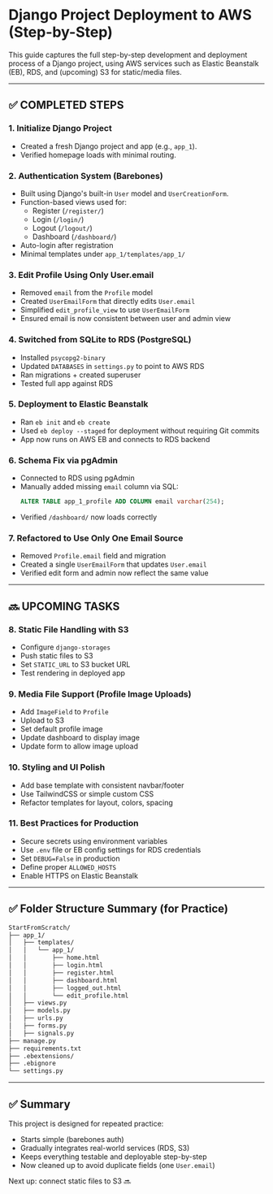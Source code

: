 # Django Project Deployment to AWS (Step-by-Step)

This guide captures the full step-by-step development and deployment process of a Django project, using AWS services such as Elastic Beanstalk (EB), RDS, and (upcoming) S3 for static/media files.

---

## ✅ COMPLETED STEPS

### 1. **Initialize Django Project**
- Created a fresh Django project and app (e.g., `app_1`).
- Verified homepage loads with minimal routing.

### 2. **Authentication System (Barebones)**
- Built using Django's built-in `User` model and `UserCreationForm`.
- Function-based views used for:
  - Register (`/register/`)
  - Login (`/login/`)
  - Logout (`/logout/`)
  - Dashboard (`/dashboard/`)
- Auto-login after registration
- Minimal templates under `app_1/templates/app_1/`

### 3. **Edit Profile Using Only User.email**
- Removed `email` from the `Profile` model
- Created `UserEmailForm` that directly edits `User.email`
- Simplified `edit_profile_view` to use `UserEmailForm`
- Ensured email is now consistent between user and admin view

### 4. **Switched from SQLite to RDS (PostgreSQL)**
- Installed `psycopg2-binary`
- Updated `DATABASES` in `settings.py` to point to AWS RDS
- Ran migrations + created superuser
- Tested full app against RDS

### 5. **Deployment to Elastic Beanstalk**
- Ran `eb init` and `eb create`
- Used `eb deploy --staged` for deployment without requiring Git commits
- App now runs on AWS EB and connects to RDS backend

### 6. **Schema Fix via pgAdmin**
- Connected to RDS using pgAdmin
- Manually added missing `email` column via SQL:
  ```sql
  ALTER TABLE app_1_profile ADD COLUMN email varchar(254);
  ```
- Verified `/dashboard/` now loads correctly

### 7. **Refactored to Use Only One Email Source**
- Removed `Profile.email` field and migration
- Created a single `UserEmailForm` that updates `User.email`
- Verified edit form and admin now reflect the same value

---

## 🔜 UPCOMING TASKS

### 8. **Static File Handling with S3**
- Configure `django-storages`
- Push static files to S3
- Set `STATIC_URL` to S3 bucket URL
- Test rendering in deployed app

### 9. **Media File Support (Profile Image Uploads)**
- Add `ImageField` to `Profile`
- Upload to S3
- Set default profile image
- Update dashboard to display image
- Update form to allow image upload

### 10. **Styling and UI Polish**
- Add base template with consistent navbar/footer
- Use TailwindCSS or simple custom CSS
- Refactor templates for layout, colors, spacing

### 11. **Best Practices for Production**
- Secure secrets using environment variables
- Use `.env` file or EB config settings for RDS credentials
- Set `DEBUG=False` in production
- Define proper `ALLOWED_HOSTS`
- Enable HTTPS on Elastic Beanstalk

---

## ✅ Folder Structure Summary (for Practice)

```bash
StartFromScratch/
├── app_1/
│   ├── templates/
│   │   └── app_1/
│   │       ├── home.html
│   │       ├── login.html
│   │       ├── register.html
│   │       ├── dashboard.html
│   │       ├── logged_out.html
│   │       └── edit_profile.html
│   ├── views.py
│   ├── models.py
│   ├── urls.py
│   ├── forms.py
│   ├── signals.py
├── manage.py
├── requirements.txt
├── .ebextensions/
├── .ebignore
└── settings.py
```

---

## ✅ Summary
This project is designed for repeated practice:
- Starts simple (barebones auth)
- Gradually integrates real-world services (RDS, S3)
- Keeps everything testable and deployable step-by-step
- Now cleaned up to avoid duplicate fields (one `User.email`)

Next up: connect static files to S3 🔜
